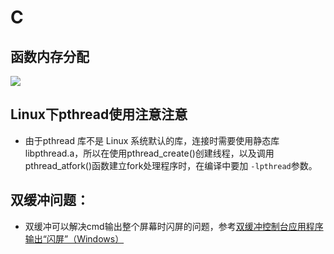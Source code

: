 # C
## 函数内存分配
![](http://book.51cto.com/files/uploadimg/20081108/2059580.jpg)

## Linux下pthread使用注意注意
* 由于pthread 库不是 Linux 系统默认的库，连接时需要使用静态库 libpthread.a，所以在使用pthread_create()创建线程，以及调用 pthread_atfork()函数建立fork处理程序时，在编译中要加 `-lpthread`参数。

## 双缓冲问题：
* 双缓冲可以解决cmd输出整个屏幕时闪屏的问题，参考[双缓冲控制台应用程序输出“闪屏”（Windows） ](http://www.zmland.com/forum.php?mod=viewthread&tid=133)
